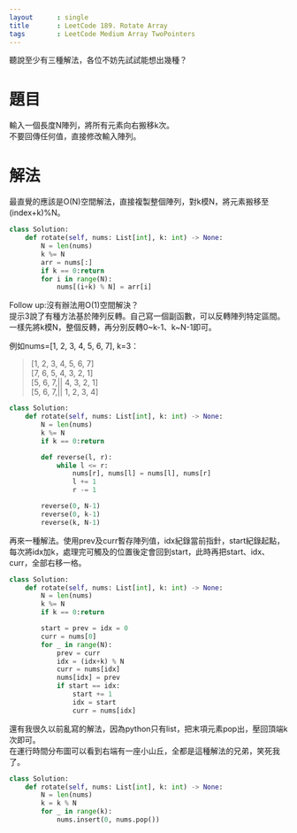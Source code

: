 ```yaml
---
layout      : single
title       : LeetCode 189. Rotate Array
tags 		: LeetCode Medium Array TwoPointers
---
```

聽說至少有三種解法，各位不妨先試試能想出幾種？

# 題目
輸入一個長度N陣列，將所有元素向右搬移k次。  
不要回傳任何值，直接修改輸入陣列。

# 解法
最直覺的應該是O(N)空間解法，直接複製整個陣列，對k模N，將元素搬移至(index+k)%N。

```python
class Solution:
    def rotate(self, nums: List[int], k: int) -> None:
        N = len(nums)
        k %= N
        arr = nums[:]
        if k == 0:return
        for i in range(N):
            nums[(i+k) % N] = arr[i]
```

Follow up:沒有辦法用O(1)空間解決？  
提示3說了有種方法基於陣列反轉。自己寫一個副函數，可以反轉陣列特定區間。一樣先將k模N，整個反轉，再分別反轉0~k-1、k~N-1即可。  

例如nums=[1, 2, 3, 4, 5, 6, 7], k=3：
> [1, 2, 3, 4, 5, 6, 7]  
[7, 6, 5, 4, 3, 2, 1]  
[5, 6, 7,|| 4, 3, 2, 1]  
[5, 6, 7,|| 1, 2, 3, 4]

```python
class Solution:
    def rotate(self, nums: List[int], k: int) -> None:
        N = len(nums)
        k %= N
        if k == 0:return 

        def reverse(l, r):
            while l <= r:
                nums[r], nums[l] = nums[l], nums[r]
                l += 1
                r -= 1

        reverse(0, N-1)
        reverse(0, k-1)
        reverse(k, N-1)
```

再來一種解法。使用prev及curr暫存陣列值，idx紀錄當前指針，start紀錄起點，每次將idx加k，處理完可觸及的位置後定會回到start，此時再把start、idx、curr，全部右移一格。

```python
class Solution:
    def rotate(self, nums: List[int], k: int) -> None:
        N = len(nums)
        k %= N
        if k == 0:return

        start = prev = idx = 0
        curr = nums[0]
        for _ in range(N):
            prev = curr
            idx = (idx+k) % N
            curr = nums[idx]
            nums[idx] = prev
            if start == idx:
                start += 1
                idx = start
                curr = nums[idx]
```

還有我很久以前亂寫的解法，因為python只有list，把末項元素pop出，壓回頂端k次即可。  
在運行時間分布圖可以看到右端有一座小山丘，全都是這種解法的兄弟，笑死我了。

```python
class Solution:
    def rotate(self, nums: List[int], k: int) -> None:
        N = len(nums)
        k = k % N
        for _ in range(k):
            nums.insert(0, nums.pop())
```
